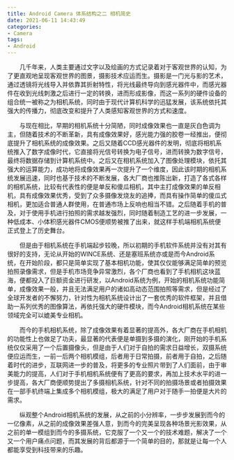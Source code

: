 ```yaml
---
title: Android Camera 体系结构之二 相机简史
date: 2021-06-11 14:43:49
categories:
- Camera
tags:
- Android
---
```


<p style="text-indent:2em">几千年来，人类主要通过文字以及绘画的方式记录着对于客观世界的认知，为了更直观地呈现客观世界的图景，摄影技术应运而生。摄影是一门光与影的艺术，通过透镜将光线导入并依靠其折射特性，将光线最终导向到感光器件中，而感光器件在收到光线刺激之后进行一定的转换，进而形成影像，而这一系列的硬件设备的组合统一被称之为相机系统，同时由于现代计算机科学的迅猛发展，该系统依托其强大的传播力，彻底改变和提升了人类感知客观世界的方式和速度。</p>

<p style="text-indent:2em">与现在相比，早期的相机系统十分简陋，同时成像效果也一直是灰白色调为主，但随着技术的不断革新，具有成像效果好，感光能力强的胶卷一经推出，便彻底提升了相机系统的成像效果。之后又随着CCD感光器件的发明，彻底将相机系统推入了数字成像时代，它直接将光信号转换为电子信号，进而转换为数字信号，最终将数据存储到计算机系统中。之后又在相机系统加入了图像处理模块，依托其强大的运算能力，成功地将成像效果再一次提升了一个维度，因此该时期的相机系统发展迅速，同时也基于技术的不断发展，各大厂商也推陈出新，打造了各式各样的相机系统，比较有代表性的便是单反和傻瓜相机，其中主打成像效果的单反相机，具有成像效果优秀，受到了众多摄像发烧友的追捧，而具有操作简单的傻瓜式相机，更加适合普通人群使用，在普通市场上反响也相当不错。之后随着手机的普及，对于使用手机进行拍照的需求越发强烈，同时随着制造工艺的进一步发展，一种低成本、小体积感光器件CMOS便顺势被推了出来，就这样手机端相机系统便正式登上了历史舞台。</p>

<p style="text-indent:2em">但是由于相机系统在手机端起步较晚，所以初期的手机软件系统并没有对其有很好的支持，无论从开始的WINCE系统、还是塞班系统亦或是而今Android系统，在开始阶段，都只是简单实现了基本相机功能，使其仅仅能够满足简单的预览拍照录像需求，但是手机市场竞争异常激烈，各个厂商也看到了手机相机这块蓝海，便都投入了巨额资金进行研发，以Android系统为例，开始的相机系统功能简单，成像效果一般，并且无法满足用户的诸如高动态范围拍照等需求，但是经过了全球开发者的不懈努力，针对性为相机系统设计出了一套优秀的软件框架，并且借助一系列优秀的图像算法，再依托强大的硬件模块，而今Android相机系统在某些领域完全可以媲美专业相机。</p>

<p style="text-indent:2em">而今的手机相机系统，除了成像效果有着显著的提高外，各大厂商在手机相机的功能性上也做足了功夫，最显著的代表便是单摄到多摄的演化，刚开始的手机系统仅仅采用了一个后置摄像头，但是由于人们对于自拍的需求日益增长，双摄系统便应运而生，一前一后两个相机模组，后者用于日常拍摄，前者用于自拍，之后随着时代的进步，互联网进一步的普及，将更多的专业照片带到了人们面前，由于审美能力的提高，人们对于手机相机系统便有了更高的要求，再加上技术水平的进一步提高，各大厂商便顺势提出了多摄相机系统，针对不同的拍摄场景或者拍摄效果在一部手机终端上集成多个相机模组，极大的满足了用户对于随手一拍便是大片的需求。</p>

<p style="text-indent:2em">纵观整个Android相机系统的发展，从之前的小分辨率，一步步发展到而今的一亿像素，从之前的成像效果差强人意，到而今的完美呈现各种场景光影效果，从之前的单一模组到而今的多摄系统，它克服了一个又一个的技术难题，解决了一个又一个用户痛点问题，而其发展的背后都源于一个简单的目的，那就是让每一个人都能享受到科技带来的乐趣。</p>
